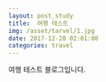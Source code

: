 ```yaml
---
layout: post_study
title:  여행 테스트
img: /asset/tarvel/1.jpg
date: 2017-12-28 02:01:00
categories: travel
---
```

여행 테스트 블로그입니다.

